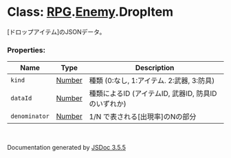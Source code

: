 # Class: [RPG](RPG.md).[Enemy](RPG.Enemy.md).DropItem
[ドロップアイテム]のJSONデータ。


### Properties:

| Name | Type | Description |
| --- | --- | --- |
| `kind` | [Number](Number.md) | 種類 (0:なし, 1:アイテム. 2:武器, 3:防具) |
| `dataId` | [Number](Number.md) | 種類によるID (アイテムID, 武器ID, 防具ID のいずれか) |
| `denominator` | [Number](Number.md) | 1/N で表される[出現率]のNの部分 |
 <br>

  Documentation generated by [JSDoc 3.5.5](https://github.com/jsdoc3/jsdoc)
